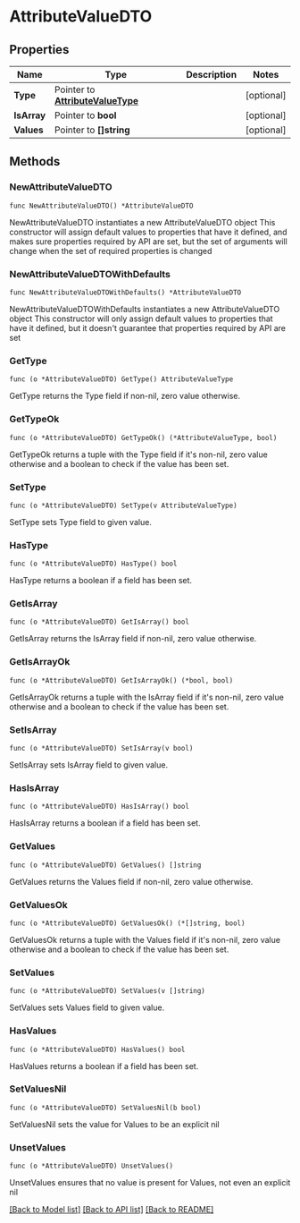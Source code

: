 # AttributeValueDTO

## Properties

Name | Type | Description | Notes
------------ | ------------- | ------------- | -------------
**Type** | Pointer to [**AttributeValueType**](AttributeValueType.md) |  | [optional] 
**IsArray** | Pointer to **bool** |  | [optional] 
**Values** | Pointer to **[]string** |  | [optional] 

## Methods

### NewAttributeValueDTO

`func NewAttributeValueDTO() *AttributeValueDTO`

NewAttributeValueDTO instantiates a new AttributeValueDTO object
This constructor will assign default values to properties that have it defined,
and makes sure properties required by API are set, but the set of arguments
will change when the set of required properties is changed

### NewAttributeValueDTOWithDefaults

`func NewAttributeValueDTOWithDefaults() *AttributeValueDTO`

NewAttributeValueDTOWithDefaults instantiates a new AttributeValueDTO object
This constructor will only assign default values to properties that have it defined,
but it doesn't guarantee that properties required by API are set

### GetType

`func (o *AttributeValueDTO) GetType() AttributeValueType`

GetType returns the Type field if non-nil, zero value otherwise.

### GetTypeOk

`func (o *AttributeValueDTO) GetTypeOk() (*AttributeValueType, bool)`

GetTypeOk returns a tuple with the Type field if it's non-nil, zero value otherwise
and a boolean to check if the value has been set.

### SetType

`func (o *AttributeValueDTO) SetType(v AttributeValueType)`

SetType sets Type field to given value.

### HasType

`func (o *AttributeValueDTO) HasType() bool`

HasType returns a boolean if a field has been set.

### GetIsArray

`func (o *AttributeValueDTO) GetIsArray() bool`

GetIsArray returns the IsArray field if non-nil, zero value otherwise.

### GetIsArrayOk

`func (o *AttributeValueDTO) GetIsArrayOk() (*bool, bool)`

GetIsArrayOk returns a tuple with the IsArray field if it's non-nil, zero value otherwise
and a boolean to check if the value has been set.

### SetIsArray

`func (o *AttributeValueDTO) SetIsArray(v bool)`

SetIsArray sets IsArray field to given value.

### HasIsArray

`func (o *AttributeValueDTO) HasIsArray() bool`

HasIsArray returns a boolean if a field has been set.

### GetValues

`func (o *AttributeValueDTO) GetValues() []string`

GetValues returns the Values field if non-nil, zero value otherwise.

### GetValuesOk

`func (o *AttributeValueDTO) GetValuesOk() (*[]string, bool)`

GetValuesOk returns a tuple with the Values field if it's non-nil, zero value otherwise
and a boolean to check if the value has been set.

### SetValues

`func (o *AttributeValueDTO) SetValues(v []string)`

SetValues sets Values field to given value.

### HasValues

`func (o *AttributeValueDTO) HasValues() bool`

HasValues returns a boolean if a field has been set.

### SetValuesNil

`func (o *AttributeValueDTO) SetValuesNil(b bool)`

 SetValuesNil sets the value for Values to be an explicit nil

### UnsetValues
`func (o *AttributeValueDTO) UnsetValues()`

UnsetValues ensures that no value is present for Values, not even an explicit nil

[[Back to Model list]](../README.md#documentation-for-models) [[Back to API list]](../README.md#documentation-for-api-endpoints) [[Back to README]](../README.md)



